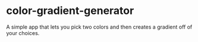 # color-gradient-generator
A simple app that lets you pick two colors and then creates a gradient off of your choices.
